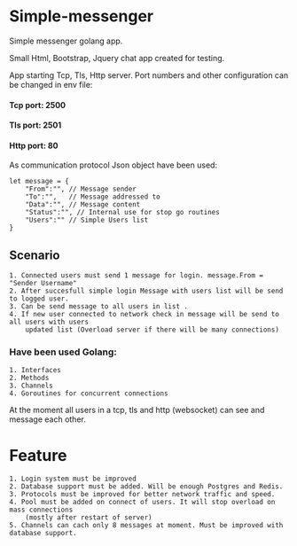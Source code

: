 # Simple-messenger 

Simple messenger golang app.

Small Html, Bootstrap, Jquery chat app created for testing.

App starting Tcp, Tls, Http server.
Port numbers and other configuration can be changed in env file:
####    Tcp port:  2500
####    Tls port:  2501
####    Http port:   80

As communication protocol Json object have been used: 

    let message = {
        "From":"", // Message sender
        "To":"",   // Message addressed to 
        "Data":"", // Message content
        "Status":"", // Internal use for stop go routines
        "Users":"" // Simple Users list
    }

## Scenario
    1. Connected users must send 1 message for login. message.From = "Sender Username"
    2. After succesfull simple login Message with users list will be send to logged user.
    3. Can be send message to all users in list .
    4. If new user connected to network check in message will be send to all users with users
        updated list (Overload server if there will be many connections)
    
### Have been used Golang:
    1. Interfaces
    2. Methods
    3. Channels
    4. Goroutines for concurrent connections

At the moment all users in a tcp, tls and http (websocket) can see and message each other.

# Feature
    1. Login system must be improved
    2. Database support must be added. Will be enough Postgres and Redis.
    3. Protocols must be improved for better network traffic and speed.
    4. Pool must be added on connect of users. It will stop overload on mass connections
        (mostly after restart of server)
    5. Channels can cach only 8 messages at moment. Must be improved with database support.
